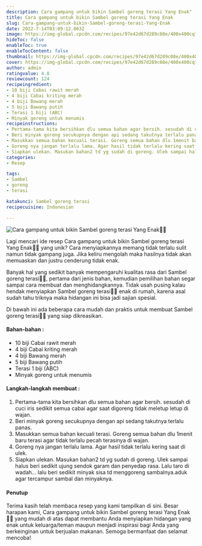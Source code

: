 ```yaml
---
description: Cara gampang untuk bikin Sambel goreng terasi Yang Enak"
title: Cara gampang untuk bikin Sambel goreng terasi Yang Enak
slug: Cara-gampang-untuk-bikin-Sambel-goreng-terasi-Yang-Enak
date: 2022-7-14T03:09:12.063Z
image: https://img-global.cpcdn.com/recipes/97e42d67d289c08e/400x400cq70/photo.jpg
hideToc: false
enableToc: true
enableTocContent: false
thumbnail: https://img-global.cpcdn.com/recipes/97e42d67d289c08e/400x400cq70/photo.jpg
cover: https://img-global.cpcdn.com/recipes/97e42d67d289c08e/400x400cq70/photo.jpg
author: admin
ratingvalue: 4.8
reviewcount: 124
recipeingredient:
- 10 biji Cabai rawit merah
- 4 biji Cabai kriting merah
- 4 biji Bawang merah
- 5 biji Bawang putih
- Terasi 1 biji (ABC)
- Minyak goreng untuk menumis
recipeinstructions:
- Pertama-tama kita bersihkan dlu semua bahan agar bersih. sesudah di cuci iris sedikit semua cabai agar saat digoreng tidak meletup letup di wajan.
- Beri minyak goreng secukupnya dengan api sedang takutnya terlalu panas.
- Masukkan semua bahan kecuali terasi. Goreng semua bahan dlu 1menit baru terasi agar tidak terlalu pecah terasinya di wajan.
- Goreng nya jangan terlalu lama. Agar hasil tidak terlalu kering saat di ulek.
- Siapkan ulekan. Masukan bahan2 td yg sudah di goreng. Ulek sampai halus beri sedikit ujung sendok garam dan penyedap rasa. Lalu taro di wadah... lalu beri sedikit minyak sisa td menggoreng sambalnya.aduk agar tercampur sambal dan minyaknya.
categories:
- Resep

tags:
- Sambel
- goreng
- terasi

katakunci: Sambel goreng terasi
recipecuisine: Indonesian

---
```


![Cara gampang untuk bikin Sambel goreng terasi Yang Enak👩‍🍳](https://img-global.cpcdn.com/recipes/97e42d67d289c08e/400x400cq70/photo.jpg)

Lagi mencari ide resep Cara gampang untuk bikin Sambel goreng terasi Yang Enak👩‍🍳 yang unik? Cara menyiapkannya memang tidak terlalu sulit namun tidak gampang juga. Jika keliru mengolah maka hasilnya tidak akan memuaskan dan justru cenderung tidak enak.

Banyak hal yang sedikit banyak mempengaruhi kualitas rasa dari Sambel goreng terasi👩‍🍳, pertama dari jenis bahan, kemudian pemilihan bahan segar sampai cara membuat dan menghidangkannya. Tidak usah pusing kalau hendak menyiapkan Sambel goreng terasi👩‍🍳 enak di rumah, karena asal sudah tahu triknya maka hidangan ini bisa jadi sajian spesial.

Di bawah ini ada beberapa cara mudah dan praktis untuk membuat Sambel goreng terasi👩‍🍳 yang siap dikreasikan.

<!--inarticleads1-->

#### Bahan-bahan :

- 10 biji Cabai rawit merah
- 4 biji Cabai kriting merah
- 4 biji Bawang merah
- 5 biji Bawang putih
- Terasi 1 biji (ABC)
- Minyak goreng untuk menumis

<!--inarticleads2-->

#### Langkah-langkah membuat :

1. Pertama-tama kita bersihkan dlu semua bahan agar bersih. sesudah di cuci iris sedikit semua cabai agar saat digoreng tidak meletup letup di wajan.
1. Beri minyak goreng secukupnya dengan api sedang takutnya terlalu panas.
1. Masukkan semua bahan kecuali terasi. Goreng semua bahan dlu 1menit baru terasi agar tidak terlalu pecah terasinya di wajan.
1. Goreng nya jangan terlalu lama. Agar hasil tidak terlalu kering saat di ulek.
1. Siapkan ulekan. Masukan bahan2 td yg sudah di goreng. Ulek sampai halus beri sedikit ujung sendok garam dan penyedap rasa. Lalu taro di wadah... lalu beri sedikit minyak sisa td menggoreng sambalnya.aduk agar tercampur sambal dan minyaknya.

#### Penutup

Terima kasih telah membaca resep yang kami tampilkan di sini. Besar harapan kami, Cara gampang untuk bikin Sambel goreng terasi Yang Enak👩‍🍳 yang mudah di atas dapat membantu Anda menyiapkan hidangan yang enak untuk keluarga/teman maupun menjadi inspirasi bagi Anda yang berkeinginan untuk berjualan makanan. Semoga bermanfaat dan selamat mencoba!